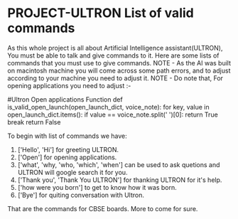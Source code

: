 # PROJECT-ULTRON List of valid commands
As this whole project is all about Artificial Intelligence assistant(ULTRON), You must be able to talk and give commands to it. Here are some lists of commands that you must use to give commands. 
NOTE - As the AI was built on macintosh machine you will come across some path errors, and to adjust according to your machine you need to adjust it.
NOTE - Do note that, For opening applications you need to adjust :-

#Ultron Open applications Function
def is_valid_open_launch(open_launch_dict, voice_note):
for key, value in open_launch_dict.items():
if value == voice_note.split(' ')[0]:
return True
break
return False


To begin with list of commands we have:
1. ['Hello', 'Hi'] for greeting ULTRON.
2. ['Open'] for opening applications.
3. ['what', 'why, 'who, 'which', 'when'] can be used to ask quetions and ULTRON will google search it for you.
4. ['Thank you', 'Thank You ULTRON'] for thanking ULTRON for it's help.
5. ['how were you born'] to get to know how it was born.
6. ['Bye'] for quiting conversation with Ultron.

That are the commands for CBSE boards. More to come for sure.

